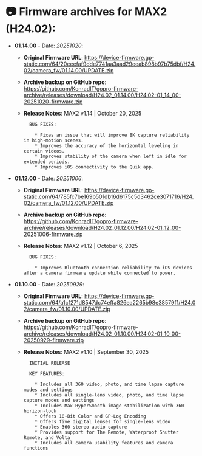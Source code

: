 # 📷 Firmware archives for MAX2 (H24.02):

- **01.14.00** - Date: *20251020*:
	- **Original Firmware URL**: https://device-firmware.gp-static.com/64/20eeefaf9dde7741aa3aad29eeab898b97b75dbf/H24.02/camera_fw/01.14.00/UPDATE.zip
	- **Archive backup on GitHub repo**: https://github.com/KonradIT/gopro-firmware-archive/releases/download/H24.02_01.14.00/H24.02-01_14_00-20251020-firmware.zip
	- **Release Notes**:
            MAX2 v1.14 | October 20, 2025
			
			BUG FIXES:
			
			  * Fixes an issue that will improve 8K capture reliability in high-motion scenes.
			  * Improves the accuracy of the horizontal leveling in certain videos.
			  * Improves stability of the camera when left in idle for extended periods.
			  * Improves iOS connectivity to the Quik app.
			
			
- **01.12.00** - Date: *20251006*:
	- **Original Firmware URL**: https://device-firmware.gp-static.com/64/785fc7be169b501db16d6175c5d3462ce3071716/H24.02/camera_fw/01.12.00/UPDATE.zip
	- **Archive backup on GitHub repo**: https://github.com/KonradIT/gopro-firmware-archive/releases/download/H24.02_01.12.00/H24.02-01_12_00-20251006-firmware.zip
	- **Release Notes**:
            MAX2 v1.12 | October 6, 2025
			
			BUG FIXES:
			
			  * Improves Bluetooth connection reliability to iOS devices after a camera firmware update while connected to power.
			
			
- **01.10.00** - Date: *20250929*:
	- **Original Firmware URL**: https://device-firmware.gp-static.com/64/a1cf271d8547dc74effa826ea2265b98e38579f1/H24.02/camera_fw/01.10.00/UPDATE.zip
	- **Archive backup on GitHub repo**: https://github.com/KonradIT/gopro-firmware-archive/releases/download/H24.02_01.10.00/H24.02-01_10_00-20250929-firmware.zip
	- **Release Notes**:
            MAX2 v1.10 | September 30, 2025
			
			INITIAL RELEASE
			
			KEY FEATURES:
			
			  * Includes all 360 video, photo, and time lapse capture modes and settings
			  * Includes all single-lens video, photo, and time lapse capture modes and settings
			  * Includes Max HyperSmooth image stabilization with 360 horizon-lock
			  * Offers 10-Bit Color and GP-Log Encoding
			  * Offers five digital lenses for single-lens video
			  * Enables 360 stereo audio capture
			  * Provides support for The Remote, Waterproof Shutter Remote, and Volta
			  * Includes all camera usability features and camera functions
			
			

